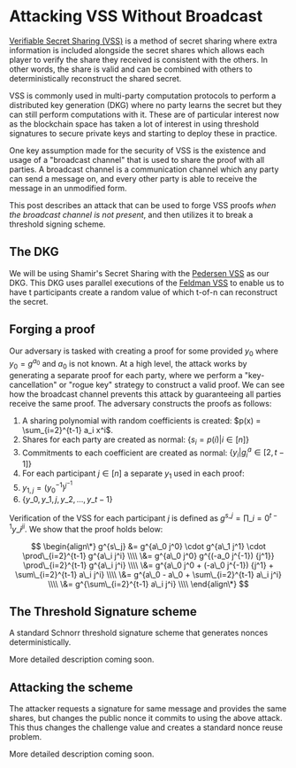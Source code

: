 # Attacking VSS Without Broadcast

[Verifiable Secret Sharing (VSS)][] is a method of secret sharing where extra information is
included alongside the secret shares which allows each player to verify the share they received is
consistent with the others. In other words, the share is valid and can be combined with others to
deterministically reconstruct the shared secret.

VSS is commonly used in multi-party computation protocols to perform a distributed key generation
(DKG) where no party learns the secret but they can still perform computations with it. These are of
particular interest now as the blockchain space has taken a lot of interest in using threshold
signatures to secure private keys and starting to deploy these in practice.

One key assumption made for the security of VSS is the existence and usage of a "broadcast channel"
that is used to share the proof with all parties. A broadcast channel is a communication channel
which any party can send a message on, and every other party is able to receive the message in an
unmodified form.

This post describes an attack that can be used to forge VSS proofs _when the broadcast channel is
not present_, and then utilizes it to break a threshold signing scheme.

## The DKG

We will be using Shamir's Secret Sharing with the [Pedersen VSS][] as our DKG. This DKG uses
parallel executions of the [Feldman VSS][] to enable us to have t participants create a random value
of which t-of-n can reconstruct the secret.

## Forging a proof

Our adversary is tasked with creating a proof for some provided $y_0$ where $y_0 = g^{a_0}$ and
$a_0$ is not known. At a high level, the attack works by generating a separate proof for each
party, where we perform a "key-cancellation" or "rogue key" strategy to construct a valid proof. We
can see how the broadcast channel prevents this attack by guaranteeing all parties receive the same
proof. The adversary constructs the proofs as follows:

1. A sharing polynomial with random coefficients is created: $p(x) = \sum_{i=2}^{t-1} a_i x^i$.
1. Shares for each party are created as normal: $\{s_i = p(i) | i \in [n]\}$
1. Commitments to each coefficient are created as normal: $\{y_i | g^a_i \in [2, t-1]\}$
1. For each participant $j \in [n]$ a separate $y_1$ used in each proof:
  1. $y_{1,j} = (y_0^{-1})^{j^{-1}}$
  1. $\{y\_0, y\_{1,j}, y\_2, ..., y\_{t-1}\}$

Verification of the VSS for each participant $j$ is defined as
$g^{s\_j} = \prod\_{i=0}^{t-1} {y\_i^j}^i$. We show that the proof holds below:

$$
\begin{align\*}
g^{s\_j} &= g^{a\_0 j^0} \cdot g^{a\_1 j^1} \cdot \prod\_{i=2}^{t-1} g^{a\_i j^i} \\\\
\&= g^{a\_0 j^0} g^{(-a_0 j^{-1}) {j^1}} \prod\_{i=2}^{t-1} g^{a\_i j^i} \\\\
\&= g^{a\_0 j^0 + (-a\_0 j^{-1}) {j^1}  + \sum\_{i=2}^{t-1} a\_i j^i} \\\\
\&= g^{a\_0  - a\_0 + \sum\_{i=2}^{t-1} a\_i j^i} \\\\
\&= g^{\sum\_{i=2}^{t-1} a\_i j^i} \\\\
\end{align\*}
$$

## The Threshold Signature scheme

A standard Schnorr threshold signature scheme that generates nonces deterministically.

More detailed description coming soon.

## Attacking the scheme

The attacker requests a signature for same message and provides the same shares, but changes the
public nonce it commits to using the above attack. This thus changes the challenge value and creates
a standard nonce reuse problem.

More detailed description coming soon.

[Pedersen VSS]: https://link.springer.com/content/pdf/10.1007/3-540-46416-6_47.pdf
[Feldman VSS]: https://www.cs.umd.edu/~gasarch/TOPICS/secretsharing/feldmanVSS.pdf
[Verifiable Secret Sharing (VSS)]: https://en.wikipedia.org/wiki/Verifiable_secret_sharing


<script>
  MathJax = {tex: { inlineMath: [['$', '$'], ['\\(', '\\)']] }, svg: { fontCache: 'global' }};
</script>
<script src="https://polyfill.io/v3/polyfill.min.js?features=es6"></script>
<script src="https://cdn.jsdelivr.net/npm/mathjax@3/es5/tex-mml-chtml.js"></script>
